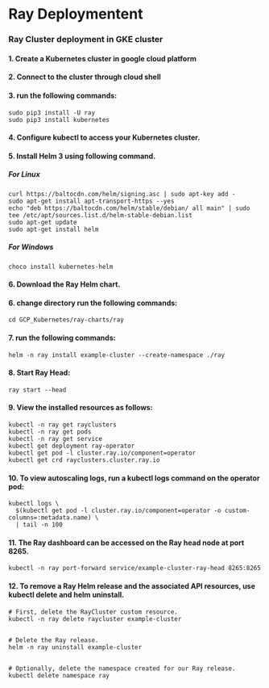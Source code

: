 # Ray Deploymentent
### Ray Cluster deployment in GKE cluster

#### 1. Create a Kubernetes cluster in google cloud platform
#### 2. Connect to the cluster through cloud shell
#### 3. run the following commands: 
	sudo pip3 install -U ray 
	sudo pip3 install kubernetes
#### 4. Configure kubectl to access your Kubernetes cluster.
#### 5. Install Helm 3 using following command.
##### For Linux
	curl https://baltocdn.com/helm/signing.asc | sudo apt-key add -
	sudo apt-get install apt-transport-https --yes
	echo "deb https://baltocdn.com/helm/stable/debian/ all main" | sudo tee /etc/apt/sources.list.d/helm-stable-debian.list
	sudo apt-get update
	sudo apt-get install helm
##### For Windows
	choco install kubernetes-helm
#### 6. Download the Ray Helm chart.
#### 6. change directory run the following commands:
	cd GCP_Kubernetes/ray-charts/ray
#### 7. run the following commands:
	helm -n ray install example-cluster --create-namespace ./ray
#### 8. Start Ray Head:
	ray start --head
#### 9. View the installed resources as follows:
	kubectl -n ray get rayclusters
	kubectl -n ray get pods
	kubectl -n ray get service
	kubectl get deployment ray-operator
	kubectl get pod -l cluster.ray.io/component=operator
	kubectl get crd rayclusters.cluster.ray.io
#### 10. To view autoscaling logs, run a kubectl logs command on the operator pod:
	kubectl logs \
	  $(kubectl get pod -l cluster.ray.io/component=operator -o custom-columns=:metadata.name) \
	  | tail -n 100
#### 11. The Ray dashboard can be accessed on the Ray head node at port 8265.
	kubectl -n ray port-forward service/example-cluster-ray-head 8265:8265
	
#### 12. To remove a Ray Helm release and the associated API resources, use kubectl delete and helm uninstall.
	# First, delete the RayCluster custom resource.
	kubectl -n ray delete raycluster example-cluster
	

	# Delete the Ray release.
	helm -n ray uninstall example-cluster
	

	# Optionally, delete the namespace created for our Ray release.
	kubectl delete namespace ray
	

